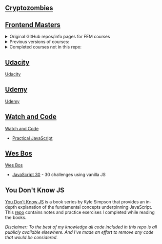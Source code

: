 

## [Cryptozombies](./Cryptozombies)

## [Frontend Masters](./Frontend_Masters)
<details>
  <summary>Original GitHub repos/info pages for FEM courses</summary>

  1. [Building Awesomer Apps with Angular](https://github.com/onehungrymind/angular-rest-app)
  1. [Build Cross-Platform Desktop Apps with Electron](https://gist.github.com/stevekinney/4cc5c61e827c00dbea55409f26d1da02)
  1. [Choosing a JavaScript Framework](https://github.com/btholt/jsmvc-pres)
  1. [Complete Intro to React, v3 (feat. Redux, Router & Flow)](https://github.com/btholt/complete-intro-to-react)
  1. [CSS Grids and Flexbox in Responsive Web](https://github.com/jen4web/fem-layout/)
  1. [Mastering Chrome Developer Tools](https://github.com/jkup/mastering-chrome-devtools)
  1. [Modern Search Engine Optimization (SEO)](https://github.com/mike-works/modern-seo)
  1. [Visual Studio Code](https://github.com/mike-works/vscode-fundamentals)
</details>

<details>
  <summary>Previous versions of courses:</summary>

  1. [Introduction to Web Development](https://docs.google.com/presentation/d/1KeWOWSM28qYI1mtkuHkY2vB2UUhwNkg7sq_LPqfYXKs/edit#slide=id.g3902e45b2_083)
</details>

<details>
  <summary>Completed courses not in this repo:</summary>

  1. [Complete Intro to Web Development, v2](https://btholt.github.io/intro-to-web-dev-v2/)
  1. [Full Stack for Front End Engineers](https://docs.google.com/presentation/d/1FPpbZ919vt8e1k2EGPd7BKhDlHao79ykvYLfDcMOsMo/edit#slide=id.p)
  1. Introduction to JavaScript Programming
</details>

## [Udacity](./Udacity)

[Udacity](https://www.udacity.com/)

## [Udemy](./Udemy)

[Udemy](https://www.udemy.com/)

## [Watch and Code](./Watch_And_Code)

[Watch and Code](https://watchandcode.com/)

* [Practical JavaScript](https://watchandcode.com/p/practical-javascript)

## [Wes Bos](./Wes_Bos)

[Wes Bos](https://wesbos.com/)

* [JavaScript 30](https://javascript30.com/) - 30 challenges using vanilla JS

## You Don't Know JS

[You Don't Know JS](https://github.com/getify/You-Dont-Know-JS) is a book series by Kyle Simpson that provides an in-depth explanation of the fundamental concepts underpinning JavaScript. This [repo](./You_Don't_Know_JS) contains notes and practice exercises I completed while reading the books.

_Disclaimer: To the best of my knowledge all code included in this repo is all publicly available elsewhere. And I've made an effort to remove any code that would be considered._